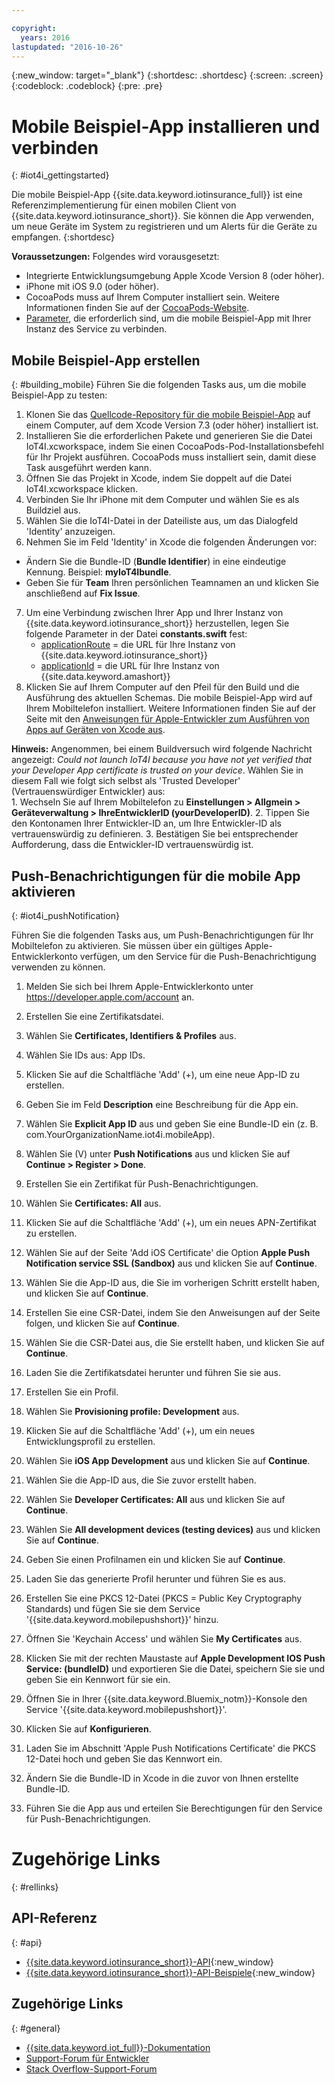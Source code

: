 ```yaml
---

copyright:
  years: 2016
lastupdated: "2016-10-26"
---
```


<!-- Common attributes used in the template are defined as follows: -->
{:new_window: target="\_blank"}
{:shortdesc: .shortdesc}
{:screen: .screen}
{:codeblock: .codeblock}
{:pre: .pre}


<!-- {{site.data.keyword.iotinsurance_full}}  {{site.data.keyword.iotinsurance_short}}  -->


# Mobile Beispiel-App installieren und verbinden
{: #iot4i_gettingstarted}

Die mobile Beispiel-App {{site.data.keyword.iotinsurance_full}} ist eine Referenzimplementierung für einen mobilen Client von {{site.data.keyword.iotinsurance_short}}. Sie können die App verwenden, um neue Geräte im System zu registrieren und um Alerts für die Geräte zu empfangen.
{:shortdesc}

**Voraussetzungen:** Folgendes wird vorausgesetzt:
  - Integrierte Entwicklungsumgebung Apple Xcode Version 8 (oder höher).
  - iPhone mit iOS 9.0 (oder höher).
  - CocoaPods muss auf Ihrem Computer installiert sein. Weitere Informationen finden Sie auf der [CocoaPods-Website](https://guides.cocoapods.org/using/getting-started.html).
  - [Parameter](#iot4i_mobileParam), die erforderlich sind, um die mobile Beispiel-App mit Ihrer Instanz des Service zu verbinden.

## Mobile Beispiel-App erstellen
{: #building_mobile}
Führen Sie die folgenden Tasks aus, um die mobile Beispiel-App zu testen:

1. Klonen Sie das [Quellcode-Repository für die mobile Beispiel-App](https://github.com/ibm-watson-iot/ioti-mobile) auf einem Computer, auf dem Xcode Version 7.3 (oder höher) installiert ist.
2. Installieren Sie die erforderlichen Pakete und generieren Sie die Datei IoT4I.xcworkspace, indem Sie einen CocoaPods-Pod-Installationsbefehl für Ihr Projekt ausführen. CocoaPods muss installiert sein, damit diese Task ausgeführt werden kann.
3. Öffnen Sie das Projekt in Xcode, indem Sie doppelt auf die Datei IoT4I.xcworkspace klicken.
4. Verbinden Sie Ihr iPhone mit dem Computer und wählen Sie es als Buildziel aus.
5. Wählen Sie die IoT4I-Datei in der Dateiliste aus, um das Dialogfeld 'Identity' anzuzeigen.
6. Nehmen Sie im Feld 'Identity' in Xcode die folgenden Änderungen vor:
  - Ändern Sie die Bundle-ID (**Bundle Identifier**) in eine eindeutige Kennung. Beispiel: **myIoT4Ibundle**.
  - Geben Sie für **Team** Ihren persönlichen Teamnamen an und klicken Sie anschließend auf **Fix Issue**.
7. Um eine Verbindung zwischen Ihrer App und Ihrer Instanz von {{site.data.keyword.iotinsurance_short}} herzustellen, legen Sie folgende Parameter in der Datei **constants.swift** fest:  
    - [applicationRoute](#iot4i_mobileParam) = die URL für Ihre Instanz von {{site.data.keyword.iotinsurance_short}}
    - [applicationId](#iot4i_mobileParam) = die URL für Ihre Instanz von {{site.data.keyword.amashort}}
8. Klicken Sie auf Ihrem Computer auf den Pfeil für den Build und die Ausführung des aktuellen Schemas. Die mobile Beispiel-App wird auf Ihrem Mobiltelefon installiert. Weitere Informationen finden Sie auf der Seite mit den [Anweisungen für Apple-Entwickler zum Ausführen von Apps auf Geräten von Xcode aus](https://developer.apple.com/library/mac/documentation/IDEs/Conceptual/AppDistributionGuide/LaunchingYourApponDevices/LaunchingYourApponDevices.html).

  **Hinweis:** Angenommen, bei einem Buildversuch wird folgende Nachricht angezeigt: *Could not launch IoT4I because you have not yet verified that your Developer App certificate is trusted on your device*. Wählen Sie in diesem Fall wie folgt sich selbst als 'Trusted Developer' (Vertrauenswürdiger Entwickler) aus:  
    1. Wechseln Sie auf Ihrem Mobiltelefon zu **Einstellungen > Allgmein > Geräteverwaltung > IhreEntwicklerID (yourDeveloperID)**.
    2. Tippen Sie den Kontonamen Ihrer Entwickler-ID an, um Ihre Entwickler-ID als vertrauenswürdig zu definieren.
    3. Bestätigen Sie bei entsprechender Aufforderung, dass die Entwickler-ID vertrauenswürdig ist.

## Push-Benachrichtigungen für die mobile App aktivieren
{: #iot4i_pushNotification}

Führen Sie die folgenden Tasks aus, um Push-Benachrichtigungen für Ihr Mobiltelefon zu aktivieren. Sie müssen über ein gültiges Apple-Entwicklerkonto verfügen, um den Service für die Push-Benachrichtigung verwenden zu können.

1. Melden Sie sich bei Ihrem Apple-Entwicklerkonto unter https://developer.apple.com/account an.

2. Erstellen Sie eine Zertifikatsdatei.
  1. Wählen Sie **Certificates, Identifiers & Profiles** aus.
  2. Wählen Sie IDs aus: App IDs.
  3. Klicken Sie auf die Schaltfläche 'Add' (+), um eine neue App-ID zu erstellen.
  4. Geben Sie im Feld **Description** eine Beschreibung für die App ein.
  5. Wählen Sie **Explicit App ID** aus und geben Sie eine Bundle-ID ein (z. B. com.YourOrganizationName.iot4i.mobileApp).
  6. Wählen Sie (V) unter **Push Notifications** aus und klicken Sie auf **Continue > Register > Done**.

3. Erstellen Sie ein Zertifikat für Push-Benachrichtigungen.
  1. Wählen Sie **Certificates: All** aus.
  2. Klicken Sie auf die Schaltfläche 'Add' (+), um ein neues APN-Zertifikat zu erstellen.
  3. Wählen Sie auf der Seite 'Add iOS Certificate' die Option **Apple Push Notification service SSL (Sandbox)** aus und klicken Sie auf **Continue**.
  4. Wählen Sie die App-ID aus, die Sie im vorherigen Schritt erstellt haben, und klicken Sie auf **Continue**.
  5. Erstellen Sie eine CSR-Datei, indem Sie den Anweisungen auf der Seite folgen, und klicken Sie auf **Continue**.
  6. Wählen Sie die CSR-Datei aus, die Sie erstellt haben, und klicken Sie auf **Continue**.
  7. Laden Sie die Zertifikatsdatei herunter und führen Sie sie aus.

4. Erstellen Sie ein Profil.
  1. Wählen Sie **Provisioning profile: Development** aus.
  2. Klicken Sie auf die Schaltfläche 'Add' (+), um ein neues Entwicklungsprofil zu erstellen.
  3. Wählen Sie **iOS App Development** aus und klicken Sie auf **Continue**.
  4. Wählen Sie die App-ID aus, die Sie zuvor erstellt haben.
  5. Wählen Sie **Developer Certificates: All** aus und klicken Sie auf **Continue**.
  5. Wählen Sie **All development devices (testing devices)** aus und klicken Sie auf **Continue**.
  6. Geben Sie einen Profilnamen ein und klicken Sie auf **Continue**.
  7. Laden Sie das generierte Profil herunter und führen Sie es aus.

5. Erstellen Sie eine PKCS 12-Datei (PKCS = Public Key Cryptography Standards) und fügen Sie sie dem Service '{{site.data.keyword.mobilepushshort}}' hinzu.
  1. Öffnen Sie 'Keychain Access' und wählen Sie **My Certificates** aus.
  2. Klicken Sie mit der rechten Maustaste auf **Apple Development IOS Push Service: (bundleID)** und exportieren Sie die Datei, speichern Sie sie und geben Sie ein Kennwort für sie ein.
  3. Öffnen Sie in Ihrer {{site.data.keyword.Bluemix_notm}}-Konsole den Service '{{site.data.keyword.mobilepushshort}}'.
  4. Klicken Sie auf **Konfigurieren**.
  5. Laden Sie im Abschnitt 'Apple Push Notifications Certificate' die PKCS 12-Datei hoch und geben Sie das Kennwort ein.
  6. Ändern Sie die Bundle-ID in Xcode in die zuvor von Ihnen erstellte Bundle-ID.
  7. Führen Sie die App aus und erteilen Sie Berechtigungen für den Service für Push-Benachrichtigungen.

# Zugehörige Links
{: #rellinks}

## API-Referenz
{: #api}
* [{{site.data.keyword.iotinsurance_short}}-API](https://iot4i-api-docs.mybluemix.net/){:new_window}
* [{{site.data.keyword.iotinsurance_short}}-API-Beispiele](https://github.com/IBM-Bluemix/iot4i-api-examples-nodejs/#iot-for-insurance-api-examples){:new_window}

## Zugehörige Links
{: #general}
* [{{site.data.keyword.iot_full}}-Dokumentation](https://console.ng.bluemix.net/docs/services/IoT/index.html)
* [Support-Forum für Entwickler](https://developer.ibm.com/answers/search.html?f=&type=question&redirect=search%2Fsearch&sort=relevance&q=%2B[iot]%20%2B[bluemix])
* [Stack Overflow-Support-Forum](http://stackoverflow.com/questions/tagged/ibm-bluemix)
